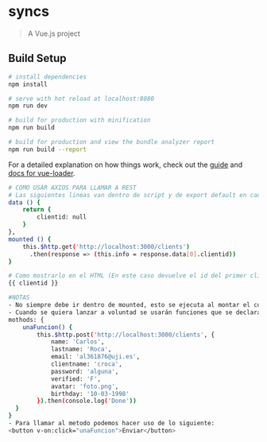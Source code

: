 # syncs

> A Vue.js project

## Build Setup

``` bash
# install dependencies
npm install

# serve with hot reload at localhost:8080
npm run dev

# build for production with minification
npm run build

# build for production and view the bundle analyzer report
npm run build --report
```

For a detailed explanation on how things work, check out the [guide](http://vuejs-templates.github.io/webpack/) and [docs for vue-loader](http://vuejs.github.io/vue-loader).

``` bash
# COMO USAR AXIOS PARA LLAMAR A REST
# Las siguientes lineas van dentro de script y de export default en cada componente
data () {
    return {
        clientid: null
    }
},
mounted () {
    this.$http.get('http://localhost:3000/clients')
      .then(response => (this.info = response.data[0].clientid))
}

# Como mostrarlo en el HTML (En este caso devuelve el id del primer cliente)
{{ clientid }}

#NOTAS
- No siempre debe ir dentro de mounted, esto se ejecuta al montar el componente
- Cuando se quiera lanzar a voluntad se usarán funciones que se declaran a continuación de data() usando methods de la siguente forma:
mothods: {
    unaFuncion() {
        this.$http.post('http://localhost:3000/clients', {
            name: 'Carlos',
            lastname: 'Roca',
            email: 'al361876@uji.es',
            clientname: 'croca',
            password: 'alguna',
            verified: 'F',
            avatar: 'foto.png',
            birthday: '10-03-1998'
        }).then(console.log('Done'))
  }
}
- Para llamar al metodo podemos hacer uso de lo siguiente:
<button v-on:click="unaFuncion">Enviar</button>
```
